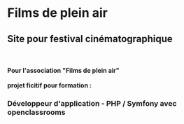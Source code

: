 #  Films de plein air
<h2><strong>Site pour festival cinématographique</strong></h2> <br> <br>
<strong>Pour l'association "Films de plein air"</strong><br><br>
<strong>projet ficitif pour formation : <h3>Développeur d'application - PHP / Symfony avec openclassrooms</h3></strong>

